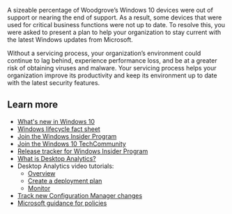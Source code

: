 A sizeable percentage of Woodgrove’s Windows 10 devices were out of support or nearing the end of support. As a result, some devices that were used for critical business functions were not up to date. To resolve this, you were asked to present a plan to help your organization to stay current with the latest Windows updates from Microsoft.

Without a servicing process, your organization’s environment could continue to lag behind, experience performance loss, and be at a greater risk of obtaining viruses and malware. Your servicing process helps your organization improve its productivity and keep its environment up to date with the latest security features.

## Learn more

- [What's new in Windows 10](/windows/whats-new/)
- [Windows lifecycle fact sheet](https://support.microsoft.com/help/13853/windows-lifecycle-fact-sheet)
- [Join the Windows Insider Program](https://insider.windows.com/)
- [Join the Windows 10 TechCommunity](https://techcommunity.microsoft.com/t5/windows-10/ct-p/Windows10)
- [Release tracker for Windows Insider Program](https://blogs.windows.com/windowsexperience/tag/windows-insider-program/)
- [What is Desktop Analytics?](/configmgr/desktop-analytics/overview)
- Desktop Analytics video tutorials:
    - [Overview](https://www.microsoft.com/videoplayer/embed/RE4wte2)
    - [Create a deployment plan](https://www.microsoft.com/videoplayer/embed/RE4wB8j)
    - [Monitor](https://www.microsoft.com/videoplayer/embed/RE4wprt)
- [Track new Configuration Manager changes](/configmgr/core/plan-design/changes/whats-new-in-version-1910)
- [Microsoft guidance for policies](https://aka.ms/UpdateVelocity)




